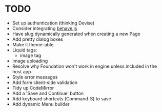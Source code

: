 TODO
====

* Set up authentication (thinking Devise) 
* Consider integrating [behave.js](http://jakiestfu.github.com/Behave.js/)
* Have slug dynamically generated when creating a new Page
* Add pretty dialog boxes
* Make it theme-able
* Liquid tags:
  * image tag
* Image uploading
* Resolve why Foundation won't work in engine unless included in the host app
* Style error messages
* Add form client-side validation
* Tidy up CodeMirror
* Add a 'Save and Continue' button
* Add keyboard shortcuts (Command-S) to save
* Add dynamic Menu builder